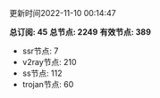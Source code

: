 更新时间2022-11-10 00:14:47

**总订阅: 45**
**总节点: 2249**
**有效节点: 389**
- ssr节点: 7
- v2ray节点: 210
- ss节点: 112
- trojan节点: 60

